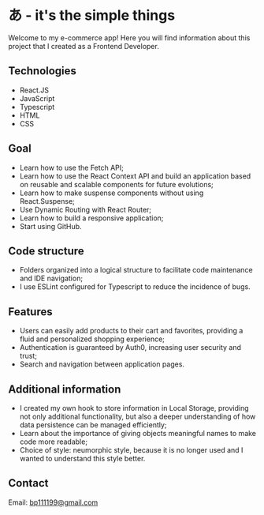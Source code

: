 # あ - it's the simple things

Welcome to my e-commerce app! Here you will find information about this project that I created as a Frontend Developer.

## Technologies
- React.JS
- JavaScript
- Typescript
- HTML
- CSS

## Goal
- Learn how to use the Fetch API;
- Learn how to use the React Context API and build an application based on reusable and scalable components for future evolutions;
- Learn how to make suspense components without using React.Suspense;
- Use Dynamic Routing with React Router;
- Learn how to build a responsive application;
- Start using GitHub.

## Code structure
- Folders organized into a logical structure to facilitate code maintenance and IDE navigation;
- I use ESLint configured for Typescript to reduce the incidence of bugs.

## Features
- Users can easily add products to their cart and favorites, providing a fluid and personalized shopping experience;
- Authentication is guaranteed by Auth0, increasing user security and trust;
- Search and navigation between application pages.

## Additional information
- I created my own hook to store information in Local Storage, providing not only additional functionality, but also a deeper understanding of how data persistence can be managed efficiently;
- Learn about the importance of giving objects meaningful names to make code more readable;
- Choice of style: neumorphic style, because it is no longer used and I wanted to understand this style better.

## Contact

Email: [bp111199@gmail.com](mailto:bp111199@gmail.com)
